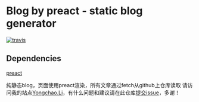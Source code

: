 # Blog by preact - static blog generator

[![travis](https://travis-ci.org/linychuo/my-blog.svg?branch=master)](https://travis-ci.org/linychuo/my-blog)


## Dependencies
[preact](https://preactjs.com/)

纯静态blog，页面使用preact渲染，所有文章通过fetch从github上仓库读取
请访问我的站点[Yongchao.Li](https://yongchao.li)，有什么问题和建议请在此仓库[提交issue](https://github.com/linychuo/my-blog/issues)，多谢！
